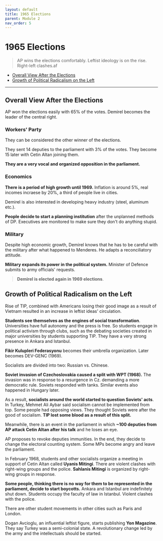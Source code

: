 ```yaml
---
layout: default
title: 1965 Elections
parent: Module 2
nav_order: 5
---
```

# 1965 Elections

> AP wins the elections comfortably. Leftist ideology is on the rise. Right-left clashes.af

* [Overall View After the Elections](#overall-view-after-the-elections)
* [Growth of Political Radicalism on the Left](#growth-of-political-radicalism-on-the-left)

---

## Overall View After the Elections

AP won the elections easily with 65% of the votes. Demirel becomes the leader of the central right.

### Workers' Party

They can be considered the other winner of the elections.

They sent 14 deputies to the parliament with 3% of the votes. They become 15 later with Cetin Altan joining them.

**They are a very vocal and organized opposition in the parliament.**

### Economics

**There is a period of high growth until 1969.** Inflation is around 5%, real incomes incraese by 20%, a third of people live in cities.

Demirel is also interested in developing heavy industry (steel, aluminum etc.).

**People decide to start a planning institution** after the unplanned methods of DP. Executives are monitored to make sure they don't do anything stupid.

### Military

Despite high economic growth, Demirel knows that he has to be careful with the military after what happened to Menderes. He adapts a reconciliatory attitude.

**Military expands its power in the political system.** Minister of Defence submits to army officials' requests.

> **Demirel is elected again in 1969 elections**.

## Growth of Political Radicalism on the Left

Rise of TIP, combined with Americans losing their good image as a result of Vietnam resulted in an increase in leftist ideas' circulation.

**Students see themselves as the engines of social transformation**. Universities have full autonomy and the press is free. So students engage in political activism through clubs, such as the debating societies created in major universities by students supporting TIP. They have a very strong presence in Ankara and Istanbul.

**Fikir Kulupleri Federasyonu** becomes their umbrella organization. Later becomes DEV-GENC (1969).

Socialists are divided into two: Russian vs. Chinese.

**Soviet invasion of Czechoslovakia caused a split with WPT (1968).** The invasion was in response to a resurgence in Cz. demanding a more democratic rule. Soviets responded with tanks. Similar events also happened in Hungary later.

As a result, **socialists around the world started to question Soviets' acts**. In Turkey, Mehmet Ali Aybar said socialism cannot be implemented from top. Some people had opposing views. They thought Soviets were after the good of socialism. **TIP lost some blood as a result of this split.**

Meanwhile, there is an event in the parliament in which **~100 deputies from AP attack Cetin Altan after his talk** and he loses an eye.

AP proposes to revoke deputies immunities. In the end, they decide to change the electoral counting system. Some MPs become angry and leave the parliament.

In February 1968, students and other socialists organize a meeting in support of Cetin Altan called **Uyanis Mitingi**. There are violent clashes with right-wing groups and the police. **Sahlanis Mitingi** is organized by right-wing groups in response.

**Some people, thinking there is no way for them to be represented in the parliament, decide to start boycotts.** Ankara and Istanbul are indefinitely shut down. Students occupy the faculty of law in Istanbul. Violent clashes with the police.

There are other student movements in other cities such as Paris and London. 

Dogan Avcioglu, an influential leftist figure, starts publishing **Yon Magazine**. They say Turkey was a semi-colonial state. A revolutionary change led by the army and the intellectuals should be started.
























